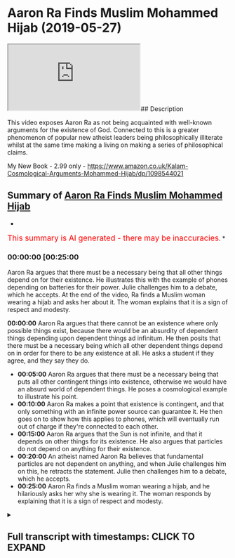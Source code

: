 # Aaron Ra Finds Muslim Mohammed Hijab (2019-05-27)

<iframe loading='lazy' src='https://www.youtube.com/embed/v41xa9ptfY8'></iframe>## Description

This video exposes Aaron Ra as not being acquainted with well-known arguments for the existence of God. Connected to this is a greater phenomenon of popular new atheist leaders being philosophically illiterate whilst at the same time making a living on making a series of philosophical claims. 

My New Book - 2.99 only - https://www.amazon.co.uk/Kalam-Cosmological-Arguments-Mohammed-Hijab/dp/1098544021

## Summary of [Aaron Ra Finds Muslim Mohammed Hijab](https://www.youtube.com/watch?v=v41xa9ptfY8)


*

<span style="color:red; font-size:125%">This summary is AI generated - there may be inaccuracies</span>. [](/)*

### <a onclick="modifyYTiframeseektime('1500')">00:00:00 [00:25:00</a>

Aaron Ra argues that there must be a necessary being that all other things depend on for their existence. He illustrates this with the example of phones depending on batteries for their power. Julie challenges him to a debate, which he accepts. At the end of the video, Ra finds a Muslim woman wearing a hijab and asks her about it. The woman explains that it is a sign of respect and modesty.

**<a onclick="modifyYTiframeseektime('0')">00:00:00</a>** Aaron Ra argues that there cannot be an existence where only possible things exist, because there would be an absurdity of dependent things depending upon dependent things ad infinitum. He then posits that there must be a necessary being which all other dependent things depend on in order for there to be any existence at all. He asks a student if they agree, and they say they do.
* **<a onclick="modifyYTiframeseektime('300')">00:05:00</a>** Aaron Ra argues that there must be a necessary being that puts all other contingent things into existence, otherwise we would have an absurd world of dependent things. He poses a cosmological example to illustrate his point.
* **<a onclick="modifyYTiframeseektime('600')">00:10:00</a>** Aaron Ra makes a point that existence is contingent, and that only something with an infinite power source can guarantee it. He then goes on to show how this applies to phones, which will eventually run out of charge if they're connected to each other.
* **<a onclick="modifyYTiframeseektime('900')">00:15:00</a>** Aaron Ra argues that the Sun is not infinite, and that it depends on other things for its existence. He also argues that particles do not depend on anything for their existence.
* **<a onclick="modifyYTiframeseektime('1200')">00:20:00</a>** An atheist named Aaron Ra believes that fundamental particles are not dependent on anything, and when Julie challenges him on this, he retracts the statement. Julie then challenges him to a debate, which he accepts.
* **<a onclick="modifyYTiframeseektime('1500')">00:25:00</a>** Aaron Ra finds a Muslim woman wearing a hijab, and he hilariously asks her why she is wearing it. The woman responds by explaining that it is a sign of respect and modesty.

<details><summary><h2>Full transcript with timestamps: CLICK TO EXPAND</h2></summary>

<a onclick="modifyYTiframeseektime('0)')">0:00:00 prism is one way I would say another one<\/a>
<a onclick="modifyYTiframeseektime('2)')">0:00:02 what you're saying is you're gonna<\/a>
<a onclick="modifyYTiframeseektime('3)')">0:00:03 determine what is the truth it's not<\/a>
<a onclick="modifyYTiframeseektime('5)')">0:00:05 because somebody says it's the truth<\/a>
<a onclick="modifyYTiframeseektime('7)')">0:00:07 we have to find out whether it is true<\/a>
<a onclick="modifyYTiframeseektime('9)')">0:00:09 let me finish my ways right so I said<\/a>
<a onclick="modifyYTiframeseektime('12)')">0:00:12 that you can either do it in two you can<\/a>
<a onclick="modifyYTiframeseektime('14)')">0:00:14 either Intuit it so in other words it<\/a>
<a onclick="modifyYTiframeseektime('15)')">0:00:15 can be something in two intuitive like<\/a>
<a onclick="modifyYTiframeseektime('17)')">0:00:17 the existence of man it can either be<\/a>
<a onclick="modifyYTiframeseektime('19)')">0:00:19 something which is logically reasoned<\/a>
<a onclick="modifyYTiframeseektime('22)')">0:00:22 like for example from first principles<\/a>
<a onclick="modifyYTiframeseektime('23)')">0:00:23 and I would put underneath that or next<\/a>
<a onclick="modifyYTiframeseektime('26)')">0:00:26 to it mathematics mathematical truth<\/a>
<a onclick="modifyYTiframeseektime('27)')">0:00:27 okay right so I would say mathematical<\/a>
<a onclick="modifyYTiframeseektime('29)')">0:00:29 truths are also something which are<\/a>
<a onclick="modifyYTiframeseektime('31)')">0:00:31 which can be proven if you put things<\/a>
<a onclick="modifyYTiframeseektime('33)')">0:00:33 together one way or another regardless<\/a>
<a onclick="modifyYTiframeseektime('35)')">0:00:35 of the category yeah yeah you're finding<\/a>
<a onclick="modifyYTiframeseektime('37)')">0:00:37 there are ways to find out that is true<\/a>
<a onclick="modifyYTiframeseektime('39)')">0:00:39 right and I would argue that you can do<\/a>
<a onclick="modifyYTiframeseektime('41)')">0:00:41 that the important point there yes is<\/a>
<a onclick="modifyYTiframeseektime('43)')">0:00:43 that you don't call it truth if you<\/a>
<a onclick="modifyYTiframeseektime('45)')">0:00:45 can't show that it's true absolutely<\/a>
<a onclick="modifyYTiframeseektime('47)')">0:00:47 would it be dishonest yes to claim<\/a>
<a onclick="modifyYTiframeseektime('49)')">0:00:49 something yes not yes so that's where I<\/a>
<a onclick="modifyYTiframeseektime('51)')">0:00:51 draw the line I may believe something<\/a>
<a onclick="modifyYTiframeseektime('52)')">0:00:52 very strongly but I won't say it's the<\/a>
<a onclick="modifyYTiframeseektime('54)')">0:00:54 truth unless I can show that it's true<\/a>
<a onclick="modifyYTiframeseektime('56)')">0:00:56 right because I think it's dishonest to<\/a>
<a onclick="modifyYTiframeseektime('58)')">0:00:58 do it I'll be honest with you our in ice<\/a>
<a onclick="modifyYTiframeseektime('59)')">0:00:59 I believe that our conception because I<\/a>
<a onclick="modifyYTiframeseektime('62)')">0:01:02 know that you might so I apologize<\/a>
<a onclick="modifyYTiframeseektime('65)')">0:01:05 because I'm dead all right sorry I<\/a>
<a onclick="modifyYTiframeseektime('67)')">0:01:07 apologize no I understand that you might<\/a>
<a onclick="modifyYTiframeseektime('69)')">0:01:09 have good enough to go wait yeah well<\/a>
<a onclick="modifyYTiframeseektime('71)')">0:01:11 we'll make this very quick so I<\/a>
<a onclick="modifyYTiframeseektime('72)')">0:01:12 understand our own that you might have<\/a>
<a onclick="modifyYTiframeseektime('75)')">0:01:15 encountered a lot of Christian<\/a>
<a onclick="modifyYTiframeseektime('76)')">0:01:16 fundamentalists and things like that<\/a>
<a onclick="modifyYTiframeseektime('78)')">0:01:18 I want to say from an Islamic<\/a>
<a onclick="modifyYTiframeseektime('79)')">0:01:19 perspective our conception of God I love<\/a>
<a onclick="modifyYTiframeseektime('81)')">0:01:21 that you've gotten your a t-shirt right<\/a>
<a onclick="modifyYTiframeseektime('83)')">0:01:23 it's completely different from that of<\/a>
<a onclick="modifyYTiframeseektime('84)')">0:01:24 the Christian God right in that it's not<\/a>
<a onclick="modifyYTiframeseektime('86)')">0:01:26 triune it's not Jesus being you know God<\/a>
<a onclick="modifyYTiframeseektime('89)')">0:01:29 or the Son of God so what I would say is<\/a>
<a onclick="modifyYTiframeseektime('91)')">0:01:31 that bearing that in mind and bearing in<\/a>
<a onclick="modifyYTiframeseektime('94)')">0:01:34 mind that our understanding of God is an<\/a>
<a onclick="modifyYTiframeseektime('95)')">0:01:35 incorporeal immaterial one necessary<\/a>
<a onclick="modifyYTiframeseektime('99)')">0:01:39 being which is independent I would say<\/a>
<a onclick="modifyYTiframeseektime('101)')">0:01:41 that that can be proved from first<\/a>
<a onclick="modifyYTiframeseektime('103)')">0:01:43 principles Aaron and I can prove that to<\/a>
<a onclick="modifyYTiframeseektime('105)')">0:01:45 you right now you've improved yeah yeah<\/a>
<a onclick="modifyYTiframeseektime('107)')">0:01:47 from first principles and I'm not saying<\/a>
<a onclick="modifyYTiframeseektime('109)')">0:01:49 God exists in the vernacular<\/a>
<a onclick="modifyYTiframeseektime('111)')">0:01:51 once again thinking about okay<\/a>
<a onclick="modifyYTiframeseektime('114)')">0:01:54 eminent philosophers who are atheist how<\/a>
<a onclick="modifyYTiframeseektime('116)')">0:01:56 is that possible now it's possible that<\/a>
<a onclick="modifyYTiframeseektime('118)')">0:01:58 people can believe in false beliefs<\/a>
<a onclick="modifyYTiframeseektime('119)')">0:01:59 right yeah just because I just because<\/a>
<a onclick="modifyYTiframeseektime('121)')">0:02:01 people are believing people I'm talking<\/a>
<a onclick="modifyYTiframeseektime('124)')">0:02:04 to a novel yeah yeah Wow anyone can make<\/a>
<a onclick="modifyYTiframeseektime('127)')">0:02:07 a claim boy you have to ask the same way<\/a>
<a onclick="modifyYTiframeseektime('129)')">0:02:09 I want to invite you to something yeah I<\/a>
<a onclick="modifyYTiframeseektime('131)')">0:02:11 do a semi-regular video series where I<\/a>
<a onclick="modifyYTiframeseektime('135)')">0:02:15 read a few servers of the Quran right I<\/a>
<a onclick="modifyYTiframeseektime('137)')">0:02:17 write a blog post my impression of them<\/a>
<a onclick="modifyYTiframeseektime('139)')">0:02:19 I'm only a third of the way into the<\/a>
<a onclick="modifyYTiframeseektime('141)')">0:02:21 bank right and then I have a video<\/a>
<a onclick="modifyYTiframeseektime('143)')">0:02:23 hangout with a number of mostly expose<\/a>
<a onclick="modifyYTiframeseektime('147)')">0:02:27 once I have one believe and they correct<\/a>
<a onclick="modifyYTiframeseektime('150)')">0:02:30 me on what I got once I don't know<\/a>
<a onclick="modifyYTiframeseektime('152)')">0:02:32 anything about the hip Iran all right no<\/a>
<a onclick="modifyYTiframeseektime('153)')">0:02:33 problems as much as I can<\/a>
<a onclick="modifyYTiframeseektime('155)')">0:02:35 yes no I'm happy to I'm happy to assist<\/a>
<a onclick="modifyYTiframeseektime('157)')">0:02:37 with that all right yeah and I'll give<\/a>
<a onclick="modifyYTiframeseektime('158)')">0:02:38 you my number before you leave but I'm<\/a>
<a onclick="modifyYTiframeseektime('161)')">0:02:41 about to leave no no just this I want to<\/a>
<a onclick="modifyYTiframeseektime('162)')">0:02:42 say one one thing and then you can kind<\/a>
<a onclick="modifyYTiframeseektime('164)')">0:02:44 of challenge it if you want what was<\/a>
<a onclick="modifyYTiframeseektime('166)')">0:02:46 going to say is you agree that there are<\/a>
<a onclick="modifyYTiframeseektime('169)')">0:02:49 contingent things in existence things<\/a>
<a onclick="modifyYTiframeseektime('171)')">0:02:51 that depend upon other things for their<\/a>
<a onclick="modifyYTiframeseektime('172)')">0:02:52 existence and things which could be<\/a>
<a onclick="modifyYTiframeseektime('174)')">0:02:54 arranged in any other way for example<\/a>
<a onclick="modifyYTiframeseektime('178)')">0:02:58 right you're wearing a t-shirt the<\/a>
<a onclick="modifyYTiframeseektime('181)')">0:03:01 t-shirt that you're wearing has is that<\/a>
<a onclick="modifyYTiframeseektime('183)')">0:03:03 it depends on some kind of material and<\/a>
<a onclick="modifyYTiframeseektime('184)')">0:03:04 it could be rearranged in any other it<\/a>
<a onclick="modifyYTiframeseektime('185)')">0:03:05 could be blue it could have been green<\/a>
<a onclick="modifyYTiframeseektime('187)')">0:03:07 or yellow right so those things are in<\/a>
<a onclick="modifyYTiframeseektime('190)')">0:03:10 existence contingent things possible<\/a>
<a onclick="modifyYTiframeseektime('193)')">0:03:13 things are in existence yes if it's<\/a>
<a onclick="modifyYTiframeseektime('198)')">0:03:18 possible and now here's my here's my<\/a>
<a onclick="modifyYTiframeseektime('200)')">0:03:20 here's my poster has my postulation my<\/a>
<a onclick="modifyYTiframeseektime('202)')">0:03:22 only postulation today my postulation is<\/a>
<a onclick="modifyYTiframeseektime('205)')">0:03:25 that it's impossible for there to be a<\/a>
<a onclick="modifyYTiframeseektime('207)')">0:03:27 world where there are only possible<\/a>
<a onclick="modifyYTiframeseektime('209)')">0:03:29 things in existence and I'll tell you<\/a>
<a onclick="modifyYTiframeseektime('211)')">0:03:31 why how I reason that I reason that I<\/a>
<a onclick="modifyYTiframeseektime('214)')">0:03:34 reason that we can talk about well you<\/a>
<a onclick="modifyYTiframeseektime('219)')">0:03:39 don't have to agree or disagree look<\/a>
<a onclick="modifyYTiframeseektime('221)')">0:03:41 what you don't have to be this good Josh<\/a>
<a onclick="modifyYTiframeseektime('228)')">0:03:48 I'm speaking taeran if you don't mind so<\/a>
<a onclick="modifyYTiframeseektime('231)')">0:03:51 what was gonna say was the reason why<\/a>
<a onclick="modifyYTiframeseektime('233)')">0:03:53 only possible things cannot be in<\/a>
<a onclick="modifyYTiframeseektime('235)')">0:03:55 existence is because you have the<\/a>
<a onclick="modifyYTiframeseektime('237)')">0:03:57 absurdity of dependent things depending<\/a>
<a onclick="modifyYTiframeseektime('239)')">0:03:59 of depending upon dependent things ad<\/a>
<a onclick="modifyYTiframeseektime('241)')">0:04:01 infinitum so you have compound in the<\/a>
<a onclick="modifyYTiframeseektime('244)')">0:04:04 dependency in other words there's no<\/a>
<a onclick="modifyYTiframeseektime('246)')">0:04:06 necessary<\/a>
<a onclick="modifyYTiframeseektime('247)')">0:04:07 for anything to come into existence in<\/a>
<a onclick="modifyYTiframeseektime('248)')">0:04:08 particular so in other words my<\/a>
<a onclick="modifyYTiframeseektime('250)')">0:04:10 postulation is as follows my postulation<\/a>
<a onclick="modifyYTiframeseektime('252)')">0:04:12 is that there must be a necessary being<\/a>
<a onclick="modifyYTiframeseektime('255)')">0:04:15 through which all other dependent things<\/a>
<a onclick="modifyYTiframeseektime('258)')">0:04:18 all other contingent things depend on in<\/a>
<a onclick="modifyYTiframeseektime('261)')">0:04:21 order for there to be any existence in<\/a>
<a onclick="modifyYTiframeseektime('262)')">0:04:22 the first place now here's my question<\/a>
<a onclick="modifyYTiframeseektime('264)')">0:04:24 to you if you say there must be a<\/a>
<a onclick="modifyYTiframeseektime('266)')">0:04:26 necessary technology that's necessary it<\/a>
<a onclick="modifyYTiframeseektime('270)')">0:04:30 must be but you have it so how's that<\/a>
<a onclick="modifyYTiframeseektime('272)')">0:04:32 going to be and you also said you think<\/a>
<a onclick="modifyYTiframeseektime('274)')">0:04:34 that's also going to be a world where<\/a>
<a onclick="modifyYTiframeseektime('276)')">0:04:36 there are only possible things I'll tell<\/a>
<a onclick="modifyYTiframeseektime('277)')">0:04:37 you why that's implying that there's<\/a>
<a onclick="modifyYTiframeseektime('278)')">0:04:38 everywhere there are impossible things<\/a>
<a onclick="modifyYTiframeseektime('280)')">0:04:40 no no absolutely so okay you've got<\/a>
<a onclick="modifyYTiframeseektime('283)')">0:04:43 through categories right absolutely<\/a>
<a onclick="modifyYTiframeseektime('284)')">0:04:44 right<\/a>
<a onclick="modifyYTiframeseektime('284)')">0:04:44 you've got impossible things like a<\/a>
<a onclick="modifyYTiframeseektime('285)')">0:04:45 squared circle which cannot be in<\/a>
<a onclick="modifyYTiframeseektime('287)')">0:04:47 existence we agree with that right me<\/a>
<a onclick="modifyYTiframeseektime('289)')">0:04:49 and you agree a squared circle cannot<\/a>
<a onclick="modifyYTiframeseektime('290)')">0:04:50 exist in the real world then you have<\/a>
<a onclick="modifyYTiframeseektime('292)')">0:04:52 things which are contingent things which<\/a>
<a onclick="modifyYTiframeseektime('294)')">0:04:54 are possible things which could have<\/a>
<a onclick="modifyYTiframeseektime('295)')">0:04:55 otherwise been differently or which if<\/a>
<a onclick="modifyYTiframeseektime('297)')">0:04:57 you take out of creation the creation<\/a>
<a onclick="modifyYTiframeseektime('299)')">0:04:59 doesn't collapse these things are<\/a>
<a onclick="modifyYTiframeseektime('300)')">0:05:00 dependent things they're contingent<\/a>
<a onclick="modifyYTiframeseektime('302)')">0:05:02 things all right then you have and this<\/a>
<a onclick="modifyYTiframeseektime('304)')">0:05:04 is what my population is you must have a<\/a>
<a onclick="modifyYTiframeseektime('307)')">0:05:07 necessary being that puts all other<\/a>
<a onclick="modifyYTiframeseektime('310)')">0:05:10 contingent things into existence and<\/a>
<a onclick="modifyYTiframeseektime('312)')">0:05:12 through which it can depend on otherwise<\/a>
<a onclick="modifyYTiframeseektime('314)')">0:05:14 you have the absurdity of dependent<\/a>
<a onclick="modifyYTiframeseektime('316)')">0:05:16 things depending upon dependent things<\/a>
<a onclick="modifyYTiframeseektime('318)')">0:05:18 ad infinitum now what I'm saying is as<\/a>
<a onclick="modifyYTiframeseektime('320)')">0:05:20 simple as this right from my perspective<\/a>
<a onclick="modifyYTiframeseektime('322)')">0:05:22 I could not imagine it's not possible I<\/a>
<a onclick="modifyYTiframeseektime('324)')">0:05:24 would say it's logically unfeasible from<\/a>
<a onclick="modifyYTiframeseektime('327)')">0:05:27 a epistemological perspective for there<\/a>
<a onclick="modifyYTiframeseektime('330)')">0:05:30 to be a world with only dependent things<\/a>
<a onclick="modifyYTiframeseektime('333)')">0:05:33 can you explain how there could be a<\/a>
<a onclick="modifyYTiframeseektime('335)')">0:05:35 world with only dependent things and<\/a>
<a onclick="modifyYTiframeseektime('338)')">0:05:38 first of all that's that's answer I<\/a>
<a onclick="modifyYTiframeseektime('340)')">0:05:40 don't see you sir<\/a>
<a onclick="modifyYTiframeseektime('342)')">0:05:42 yeah even yeah even when we have<\/a>
<a onclick="modifyYTiframeseektime('344)')">0:05:44 symbiosis there's an evolution to get<\/a>
<a onclick="modifyYTiframeseektime('347)')">0:05:47 there<\/a>
<a onclick="modifyYTiframeseektime('347)')">0:05:47 right right right so that so what I'm<\/a>
<a onclick="modifyYTiframeseektime('351)')">0:05:51 saying is no problem so would you agree<\/a>
<a onclick="modifyYTiframeseektime('352)')">0:05:52 with me that there's a necessary<\/a>
<a onclick="modifyYTiframeseektime('354)')">0:05:54 existence that puts all other possible<\/a>
<a onclick="modifyYTiframeseektime('356)')">0:05:56 things into existence<\/a>
<a onclick="modifyYTiframeseektime('357)')">0:05:57 no why not there's no indication no no<\/a>
<a onclick="modifyYTiframeseektime('360)')">0:06:00 there is no you know what the indication<\/a>
<a onclick="modifyYTiframeseektime('362)')">0:06:02 of a is wait do you know what the<\/a>
<a onclick="modifyYTiframeseektime('363)')">0:06:03 indication of that is let me show you<\/a>
<a onclick="modifyYTiframeseektime('365)')">0:06:05 what the immigration alida pirate so say<\/a>
<a onclick="modifyYTiframeseektime('367)')">0:06:07 for example let me put this in<\/a>
<a onclick="modifyYTiframeseektime('368)')">0:06:08 mathematical terms say you have a series<\/a>
<a onclick="modifyYTiframeseektime('370)')">0:06:10 you know gonna help you go there no you<\/a>
<a onclick="modifyYTiframeseektime('372)')">0:06:12 know you don't know right you're sorry<\/a>
<a onclick="modifyYTiframeseektime('373)')">0:06:13 you say you have a series and and in<\/a>
<a onclick="modifyYTiframeseektime('376)')">0:06:16 that series you have possible things in<\/a>
<a onclick="modifyYTiframeseektime('378)')">0:06:18 that series possible one possible to<\/a>
<a onclick="modifyYTiframeseektime('380)')">0:06:20 possible call it dependent thing<\/a>
<a onclick="modifyYTiframeseektime('381)')">0:06:21 contingent thing whatever you want to<\/a>
<a onclick="modifyYTiframeseektime('382)')">0:06:22 call it yes let me explain to you I'm<\/a>
<a onclick="modifyYTiframeseektime('401)')">0:06:41 using a cosmological example right which<\/a>
<a onclick="modifyYTiframeseektime('403)')">0:06:43 is an example which makes reference to<\/a>
<a onclick="modifyYTiframeseektime('404)')">0:06:44 the universe but putting it in a<\/a>
<a onclick="modifyYTiframeseektime('406)')">0:06:46 mathematical term I'm not sick right<\/a>
<a onclick="modifyYTiframeseektime('409)')">0:06:49 very good<\/a>
<a onclick="modifyYTiframeseektime('410)')">0:06:50 oh no but that's good so I'm saying is<\/a>
<a onclick="modifyYTiframeseektime('412)')">0:06:52 that for example Harun Aaron listen to<\/a>
<a onclick="modifyYTiframeseektime('414)')">0:06:54 me what I'm saying is it's very simple<\/a>
<a onclick="modifyYTiframeseektime('417)')">0:06:57 right if you have that number of false<\/a>
<a onclick="modifyYTiframeseektime('419)')">0:06:59 premises then you're gonna get to a<\/a>
<a onclick="modifyYTiframeseektime('420)')">0:07:00 false conclusion that's what I'm reading<\/a>
<a onclick="modifyYTiframeseektime('421)')">0:07:01 so okay so premise 1 Impossibles or<\/a>
<a onclick="modifyYTiframeseektime('424)')">0:07:04 let's say a postulation 1 impossible<\/a>
<a onclick="modifyYTiframeseektime('426)')">0:07:06 things can't be in existence a squared<\/a>
<a onclick="modifyYTiframeseektime('428)')">0:07:08 circle can't be in existence agreed to a<\/a>
<a onclick="modifyYTiframeseektime('429)')">0:07:09 and great all right impossible means<\/a>
<a onclick="modifyYTiframeseektime('431)')">0:07:11 impossible all right a possible thing<\/a>
<a onclick="modifyYTiframeseektime('432)')">0:07:12 like for example this happen it's got NY<\/a>
<a onclick="modifyYTiframeseektime('435)')">0:07:15 on it right New York right now this hat<\/a>
<a onclick="modifyYTiframeseektime('444)')">0:07:24 could have had on it LA yes you could<\/a>
<a onclick="modifyYTiframeseektime('447)')">0:07:27 have had on the LA right it could have<\/a>
<a onclick="modifyYTiframeseektime('448)')">0:07:28 been a blue it could've been a green hat<\/a>
<a onclick="modifyYTiframeseektime('449)')">0:07:29 now that so in other words this cap that<\/a>
<a onclick="modifyYTiframeseektime('452)')">0:07:32 he's got on his head is a possible<\/a>
<a onclick="modifyYTiframeseektime('453)')">0:07:33 contingent thing yeah I'm sure you're<\/a>
<a onclick="modifyYTiframeseektime('455)')">0:07:35 aware of this this argument right ok I'm<\/a>
<a onclick="modifyYTiframeseektime('457)')">0:07:37 sure right wondering if it's going to go<\/a>
<a onclick="modifyYTiframeseektime('459)')">0:07:39 nothing now and yet it didn't have to<\/a>
<a onclick="modifyYTiframeseektime('461)')">0:07:41 exist right now a necessary fact is two<\/a>
<a onclick="modifyYTiframeseektime('463)')">0:07:43 plus two equals four agreed because that<\/a>
<a onclick="modifyYTiframeseektime('466)')">0:07:46 fact two plus two equals four could not<\/a>
<a onclick="modifyYTiframeseektime('468)')">0:07:48 be any other way<\/a>
<a onclick="modifyYTiframeseektime('473)')">0:07:53 all right but we're not changing we're<\/a>
<a onclick="modifyYTiframeseektime('475)')">0:07:55 not changing the axiom cuz it's the only<\/a>
<a onclick="modifyYTiframeseektime('477)')">0:07:57 person with Nana we're not check we're<\/a>
<a onclick="modifyYTiframeseektime('478)')">0:07:58 not changing we could go to gold or we<\/a>
<a onclick="modifyYTiframeseektime('480)')">0:08:00 can go to and then that but for the sake<\/a>
<a onclick="modifyYTiframeseektime('482)')">0:08:02 of argument we're saying two plus two<\/a>
<a onclick="modifyYTiframeseektime('483)')">0:08:03 equals four unless we want to really<\/a>
<a onclick="modifyYTiframeseektime('485)')">0:08:05 make this an absurd argument or go crazy<\/a>
<a onclick="modifyYTiframeseektime('487)')">0:08:07 okay is two plus two equals four is a<\/a>
<a onclick="modifyYTiframeseektime('489)')">0:08:09 necessary fact so in other words it's<\/a>
<a onclick="modifyYTiframeseektime('492)')">0:08:12 eternally going to be two plus two is<\/a>
<a onclick="modifyYTiframeseektime('493)')">0:08:13 always going to be four okay right so<\/a>
<a onclick="modifyYTiframeseektime('495)')">0:08:15 unnecessary fact is something which<\/a>
<a onclick="modifyYTiframeseektime('497)')">0:08:17 could not be any other way in the<\/a>
<a onclick="modifyYTiframeseektime('499)')">0:08:19 context of existence why I'm saying is<\/a>
<a onclick="modifyYTiframeseektime('502)')">0:08:22 that you have possible existences and<\/a>
<a onclick="modifyYTiframeseektime('503)')">0:08:23 you must have a necessary existence<\/a>
<a onclick="modifyYTiframeseektime('505)')">0:08:25 because because if you have only<\/a>
<a onclick="modifyYTiframeseektime('508)')">0:08:28 possible existences which could be any<\/a>
<a onclick="modifyYTiframeseektime('510)')">0:08:30 other way then it's conceivable that<\/a>
<a onclick="modifyYTiframeseektime('512)')">0:08:32 this world would have been any other way<\/a>
<a onclick="modifyYTiframeseektime('514)')">0:08:34 this universe could have been any other<\/a>
<a onclick="modifyYTiframeseektime('516)')">0:08:36 way just within this galaxy alright so<\/a>
<a onclick="modifyYTiframeseektime('519)')">0:08:39 there must exceed every other way is<\/a>
<a onclick="modifyYTiframeseektime('521)')">0:08:41 probably out there perfect so y'all see<\/a>
<a onclick="modifyYTiframeseektime('523)')">0:08:43 you're agreeing that this universe could<\/a>
<a onclick="modifyYTiframeseektime('525)')">0:08:45 have been any other way<\/a>
<a onclick="modifyYTiframeseektime('526)')">0:08:46 no I'm saying yeah right right<\/a>
<a onclick="modifyYTiframeseektime('536)')">0:08:56 there's a gap between unnecessary being<\/a>
<a onclick="modifyYTiframeseektime('539)')">0:08:59 and God so even are not for me I don't<\/a>
<a onclick="modifyYTiframeseektime('541)')">0:09:01 think even if you establish for you<\/a>
<a onclick="modifyYTiframeseektime('544)')">0:09:04 that's the thing no I'm not saying<\/a>
<a onclick="modifyYTiframeseektime('546)')">0:09:06 Christianity I think theism and even if<\/a>
<a onclick="modifyYTiframeseektime('548)')">0:09:08 you think about can we do one thing<\/a>
<a onclick="modifyYTiframeseektime('550)')">0:09:10 outside to say well talking to an<\/a>
<a onclick="modifyYTiframeseektime('552)')">0:09:12 atheist never say I'm saying just<\/a>
<a onclick="modifyYTiframeseektime('553)')">0:09:13 because I just wanna climb that this<\/a>
<a onclick="modifyYTiframeseektime('555)')">0:09:15 year yeah you can establish the<\/a>
<a onclick="modifyYTiframeseektime('556)')">0:09:16 necessary existence of this big right<\/a>
<a onclick="modifyYTiframeseektime('559)')">0:09:19 but that doesn't mean that there has to<\/a>
<a onclick="modifyYTiframeseektime('560)')">0:09:20 be we haven't done that yet with him so<\/a>
<a onclick="modifyYTiframeseektime('563)')">0:09:23 can we do that the properties of God can<\/a>
<a onclick="modifyYTiframeseektime('565)')">0:09:25 have that's a separate discussion Josh<\/a>
<a onclick="modifyYTiframeseektime('567)')">0:09:27 side-effect if you're trying to prove<\/a>
<a onclick="modifyYTiframeseektime('569)')">0:09:29 God to an atheist or your deacon very<\/a>
<a onclick="modifyYTiframeseektime('570)')">0:09:30 good question good argument for God's<\/a>
<a onclick="modifyYTiframeseektime('576)')">0:09:36 existence and I don't think loggers<\/a>
<a onclick="modifyYTiframeseektime('578)')">0:09:38 that's finebros so that's fine but you<\/a>
<a onclick="modifyYTiframeseektime('581)')">0:09:41 understand now the point I'm making to<\/a>
<a onclick="modifyYTiframeseektime('582)')">0:09:42 you is if you have a world of only<\/a>
<a onclick="modifyYTiframeseektime('585)')">0:09:45 possible existences nothing like force<\/a>
<a onclick="modifyYTiframeseektime('587)')">0:09:47 nothing the only thing you put in now<\/a>
<a onclick="modifyYTiframeseektime('589)')">0:09:49 you can't have that we knew<\/a>
<a onclick="modifyYTiframeseektime('591)')">0:09:51 can only have a world of possible okay<\/a>
<a onclick="modifyYTiframeseektime('594)')">0:09:54 can't have no no no no juxtapose in the<\/a>
<a onclick="modifyYTiframeseektime('598)')">0:09:58 word possible with impossible I agree<\/a>
<a onclick="modifyYTiframeseektime('600)')">0:10:00 with you that's correct<\/a>
<a onclick="modifyYTiframeseektime('602)')">0:10:02 Aaron we were yes yeah exactly right yes<\/a>
<a onclick="modifyYTiframeseektime('609)')">0:10:09 yes right excellent<\/a>
<a onclick="modifyYTiframeseektime('619)')">0:10:19 so that's a really good question so we<\/a>
<a onclick="modifyYTiframeseektime('621)')">0:10:21 said two plus two equals four is a<\/a>
<a onclick="modifyYTiframeseektime('623)')">0:10:23 necessary fact it will always be two<\/a>
<a onclick="modifyYTiframeseektime('625)')">0:10:25 plus two equals four eternally right<\/a>
<a onclick="modifyYTiframeseektime('627)')">0:10:27 necessary because it couldn't be any<\/a>
<a onclick="modifyYTiframeseektime('629)')">0:10:29 other way it's not what's your name<\/a>
<a onclick="modifyYTiframeseektime('633)')">0:10:33 what's your name<\/a>
<a onclick="modifyYTiframeseektime('633)')">0:10:33 Julia it's by the way it's not<\/a>
<a onclick="modifyYTiframeseektime('638)')">0:10:38 everything this is not what I call it<\/a>
<a onclick="modifyYTiframeseektime('639)')">0:10:39 this is what live myths call it it's<\/a>
<a onclick="modifyYTiframeseektime('641)')">0:10:41 what gold will calls it is what at least<\/a>
<a onclick="modifyYTiframeseektime('643)')">0:10:43 I know cause it's what flour are before<\/a>
<a onclick="modifyYTiframeseektime('644)')">0:10:44 everybody said it's cause it necessary<\/a>
<a onclick="modifyYTiframeseektime('646)')">0:10:46 existence so I'm not calling it anything<\/a>
<a onclick="modifyYTiframeseektime('648)')">0:10:48 I'm just bringing you back what's in the<\/a>
<a onclick="modifyYTiframeseektime('649)')">0:10:49 literature regardless of the names you<\/a>
<a onclick="modifyYTiframeseektime('651)')">0:10:51 program yeah anybody united great you<\/a>
<a onclick="modifyYTiframeseektime('654)')">0:10:54 have to understand the argument to be<\/a>
<a onclick="modifyYTiframeseektime('655)')">0:10:55 able to convey that or it doesn't matter<\/a>
<a onclick="modifyYTiframeseektime('657)')">0:10:57 that some other people written a book on<\/a>
<a onclick="modifyYTiframeseektime('659)')">0:10:59 it actually it's called Kalam<\/a>
<a onclick="modifyYTiframeseektime('660)')">0:11:00 cosmological arguments you can you can<\/a>
<a onclick="modifyYTiframeseektime('662)')">0:11:02 buy it if you want is actually a<\/a>
<a onclick="modifyYTiframeseektime('663)')">0:11:03 best-seller now in the atheist of if<\/a>
<a onclick="modifyYTiframeseektime('664)')">0:11:04 your section it's overtaking The God<\/a>
<a onclick="modifyYTiframeseektime('666)')">0:11:06 Delusion so I think I have actually<\/a>
<a onclick="modifyYTiframeseektime('668)')">0:11:08 understood yogi McKay has been<\/a>
<a onclick="modifyYTiframeseektime('669)')">0:11:09 peer-reviewed as well you can check<\/a>
<a onclick="modifyYTiframeseektime('672)')">0:11:12 that's not my friend that's not my fault<\/a>
<a onclick="modifyYTiframeseektime('674)')">0:11:14 you're meant to but you're meant to be<\/a>
<a onclick="modifyYTiframeseektime('675)')">0:11:15 an atheist specialist and you're right<\/a>
<a onclick="modifyYTiframeseektime('677)')">0:11:17 right so if you don't understand the<\/a>
<a onclick="modifyYTiframeseektime('679)')">0:11:19 argument you're one of the figures of<\/a>
<a onclick="modifyYTiframeseektime('681)')">0:11:21 new figureheads of New Atheism if you<\/a>
<a onclick="modifyYTiframeseektime('683)')">0:11:23 don't understand the argument then<\/a>
<a onclick="modifyYTiframeseektime('684)')">0:11:24 there's only one thing I can do is I<\/a>
<a onclick="modifyYTiframeseektime('685)')">0:11:25 could try and relay the argument but<\/a>
<a onclick="modifyYTiframeseektime('687)')">0:11:27 it's not it's not my fault that you're<\/a>
<a onclick="modifyYTiframeseektime('688)')">0:11:28 not understanding now let me say one<\/a>
<a onclick="modifyYTiframeseektime('690)')">0:11:30 more time let me make it as easy as<\/a>
<a onclick="modifyYTiframeseektime('691)')">0:11:31 possible right say say you have a phone<\/a>
<a onclick="modifyYTiframeseektime('693)')">0:11:33 this is the phone okay yes okay let me<\/a>
<a onclick="modifyYTiframeseektime('697)')">0:11:37 make this as simple as possible is it<\/a>
<a onclick="modifyYTiframeseektime('699)')">0:11:39 dependent on something it's dependent on<\/a>
<a onclick="modifyYTiframeseektime('702)')">0:11:42 charge I have to put the charger inside<\/a>
<a onclick="modifyYTiframeseektime('703)')">0:11:43 yes<\/a>
<a onclick="modifyYTiframeseektime('705)')">0:11:45 not the existence of yeah the<\/a>
<a onclick="modifyYTiframeseektime('708)')">0:11:48 functioning we're just good excellent<\/a>
<a onclick="modifyYTiframeseektime('710)')">0:11:50 thank you for that let's get any better<\/a>
<a onclick="modifyYTiframeseektime('711)')">0:11:51 from here yeah it does but you have to<\/a>
<a onclick="modifyYTiframeseektime('713)')">0:11:53 be patient because I'm losing that I<\/a>
<a onclick="modifyYTiframeseektime('715)')">0:11:55 should have gone already Aaron if I was<\/a>
<a onclick="modifyYTiframeseektime('717)')">0:11:57 listening to something you're saying I<\/a>
<a onclick="modifyYTiframeseektime('718)')">0:11:58 was trying to get what you're saying<\/a>
<a onclick="modifyYTiframeseektime('719)')">0:11:59 right we all will have to be patient<\/a>
<a onclick="modifyYTiframeseektime('721)')">0:12:01 with your child for learning to take<\/a>
<a onclick="modifyYTiframeseektime('722)')">0:12:02 place you had time then all right that<\/a>
<a onclick="modifyYTiframeseektime('724)')">0:12:04 time there Aaron this phone has charged<\/a>
<a onclick="modifyYTiframeseektime('727)')">0:12:07 in it okay if you put it requires a<\/a>
<a onclick="modifyYTiframeseektime('731)')">0:12:11 charge I in order to be charged now say<\/a>
<a onclick="modifyYTiframeseektime('733)')">0:12:13 for example I connect this phone to<\/a>
<a onclick="modifyYTiframeseektime('736)')">0:12:16 another phone yes with a wire I put this<\/a>
<a onclick="modifyYTiframeseektime('739)')">0:12:19 phone to another phone so what on a wire<\/a>
<a onclick="modifyYTiframeseektime('742)')">0:12:22 right you've got this phone another<\/a>
<a onclick="modifyYTiframeseektime('743)')">0:12:23 phone in a wire right and then you've<\/a>
<a onclick="modifyYTiframeseektime('745)')">0:12:25 got that phone with a telephone in the<\/a>
<a onclick="modifyYTiframeseektime('746)')">0:12:26 wire<\/a>
<a onclick="modifyYTiframeseektime('746)')">0:12:26 so you've got three phones right you<\/a>
<a onclick="modifyYTiframeseektime('748)')">0:12:28 have three phones if you have three<\/a>
<a onclick="modifyYTiframeseektime('750)')">0:12:30 phones what eventually happens to the<\/a>
<a onclick="modifyYTiframeseektime('752)')">0:12:32 functionality of the phone that the<\/a>
<a onclick="modifyYTiframeseektime('754)')">0:12:34 charge will run out would you finish<\/a>
<a onclick="modifyYTiframeseektime('759)')">0:12:39 just just you're just poisoning the<\/a>
<a onclick="modifyYTiframeseektime('761)')">0:12:41 world well everyone can see what you're<\/a>
<a onclick="modifyYTiframeseektime('763)')">0:12:43 doing and and you know it's looking<\/a>
<a onclick="modifyYTiframeseektime('765)')">0:12:45 cheap it's looking [ __ ] I'm watching as<\/a>
<a onclick="modifyYTiframeseektime('767)')">0:12:47 a Christian you should just know I'll<\/a>
<a onclick="modifyYTiframeseektime('769)')">0:12:49 have the discussion later is emptiness<\/a>
<a onclick="modifyYTiframeseektime('770)')">0:12:50 thought it's about what is it good all<\/a>
<a onclick="modifyYTiframeseektime('772)')">0:12:52 wrong no no let me let me make it there<\/a>
<a onclick="modifyYTiframeseektime('774)')">0:12:54 and then you clarify the point let me<\/a>
<a onclick="modifyYTiframeseektime('776)')">0:12:56 let me feel Josh let me speak about let<\/a>
<a onclick="modifyYTiframeseektime('778)')">0:12:58 me make the argument and then you can<\/a>
<a onclick="modifyYTiframeseektime('779)')">0:12:59 judge I've seen just the middle of me<\/a>
<a onclick="modifyYTiframeseektime('781)')">0:13:01 well whatever you finish what you<\/a>
<a onclick="modifyYTiframeseektime('783)')">0:13:03 haven't you haven't let me finish I mean<\/a>
<a onclick="modifyYTiframeseektime('785)')">0:13:05 if you don't let someone finish and then<\/a>
<a onclick="modifyYTiframeseektime('787)')">0:13:07 you say it's not good then that's<\/a>
<a onclick="modifyYTiframeseektime('787)')">0:13:07 actually disingenuine T alright so<\/a>
<a onclick="modifyYTiframeseektime('790)')">0:13:10 you've got three phones say for example<\/a>
<a onclick="modifyYTiframeseektime('792)')">0:13:12 of them got charged right so I connect<\/a>
<a onclick="modifyYTiframeseektime('794)')">0:13:14 this phone to another phone and this<\/a>
<a onclick="modifyYTiframeseektime('795)')">0:13:15 phone to another phone now what will<\/a>
<a onclick="modifyYTiframeseektime('797)')">0:13:17 happen if I connect all three of them to<\/a>
<a onclick="modifyYTiframeseektime('799)')">0:13:19 allow them all to charge using each<\/a>
<a onclick="modifyYTiframeseektime('800)')">0:13:20 other's energies eventually they all run<\/a>
<a onclick="modifyYTiframeseektime('802)')">0:13:22 out of charge we all agree and the<\/a>
<a onclick="modifyYTiframeseektime('804)')">0:13:24 reason why is because they all dependent<\/a>
<a onclick="modifyYTiframeseektime('806)')">0:13:26 they all depend the phone is depended<\/a>
<a onclick="modifyYTiframeseektime('809)')">0:13:29 charge of the phone the analogy here is<\/a>
<a onclick="modifyYTiframeseektime('810)')">0:13:30 the charge of the phone the charge of<\/a>
<a onclick="modifyYTiframeseektime('812)')">0:13:32 the phone is dependent<\/a>
<a onclick="modifyYTiframeseektime('814)')">0:13:34 yes now I'm saying is if you have a<\/a>
<a onclick="modifyYTiframeseektime('816)')">0:13:36 world owner of limited what you call it<\/a>
<a onclick="modifyYTiframeseektime('821)')">0:13:41 limited dependent things all of them<\/a>
<a onclick="modifyYTiframeseektime('824)')">0:13:44 will depend upon another thing and if<\/a>
<a onclick="modifyYTiframeseektime('826)')">0:13:46 this is in the context of existence you<\/a>
<a onclick="modifyYTiframeseektime('827)')">0:13:47 would not have existence because you<\/a>
<a onclick="modifyYTiframeseektime('828)')">0:13:48 have to have something which depends<\/a>
<a onclick="modifyYTiframeseektime('830)')">0:13:50 upon nothing in order for everything<\/a>
<a onclick="modifyYTiframeseektime('832)')">0:13:52 else to exist<\/a>
<a onclick="modifyYTiframeseektime('833)')">0:13:53 does that make sense so in other words<\/a>
<a onclick="modifyYTiframeseektime('835)')">0:13:55 an hour an hour example and the analogy<\/a>
<a onclick="modifyYTiframeseektime('838)')">0:13:58 you have to have an infinite power<\/a>
<a onclick="modifyYTiframeseektime('839)')">0:13:59 source so we were going back to what we<\/a>
<a onclick="modifyYTiframeseektime('844)')">0:14:04 just said the necessary existence that<\/a>
<a onclick="modifyYTiframeseektime('846)')">0:14:06 existence that yeah yeah yeah yeah now<\/a>
<a onclick="modifyYTiframeseektime('853)')">0:14:13 what I'm saying is now I've shown is<\/a>
<a onclick="modifyYTiframeseektime('854)')">0:14:14 that possible or contingent things by<\/a>
<a onclick="modifyYTiframeseektime('857)')">0:14:17 definition are dependent a phone this<\/a>
<a onclick="modifyYTiframeseektime('860)')">0:14:20 phone is dependent on another phone for<\/a>
<a onclick="modifyYTiframeseektime('861)')">0:14:21 charge that phone on another phone for<\/a>
<a onclick="modifyYTiframeseektime('863)')">0:14:23 charge if we connect them right now one<\/a>
<a onclick="modifyYTiframeseektime('864)')">0:14:24 just let me finish if you have three of<\/a>
<a onclick="modifyYTiframeseektime('866)')">0:14:26 them if you have files then if you have<\/a>
<a onclick="modifyYTiframeseektime('868)')">0:14:28 ten of them then they're all going to be<\/a>
<a onclick="modifyYTiframeseektime('869)')">0:14:29 dependent on each other now what's going<\/a>
<a onclick="modifyYTiframeseektime('871)')">0:14:31 to eventually happen on the with the<\/a>
<a onclick="modifyYTiframeseektime('873)')">0:14:33 phones they're going to run out of<\/a>
<a onclick="modifyYTiframeseektime('874)')">0:14:34 charge what I'm saying to you is that<\/a>
<a onclick="modifyYTiframeseektime('875)')">0:14:35 the functionality of the phone's charge<\/a>
<a onclick="modifyYTiframeseektime('877)')">0:14:37 here is analogous to existence in my<\/a>
<a onclick="modifyYTiframeseektime('880)')">0:14:40 analogy and also a lot perfect analogy<\/a>
<a onclick="modifyYTiframeseektime('881)')">0:14:41 you could destroy the analogy if you<\/a>
<a onclick="modifyYTiframeseektime('883)')">0:14:43 want but what I'm saying is that this is<\/a>
<a onclick="modifyYTiframeseektime('884)')">0:14:44 my only thing that I can try and break<\/a>
<a onclick="modifyYTiframeseektime('885)')">0:14:45 droid closer to you so if things which<\/a>
<a onclick="modifyYTiframeseektime('888)')">0:14:48 are dependent depend upon dependent<\/a>
<a onclick="modifyYTiframeseektime('889)')">0:14:49 things add in ad infinitum unless<\/a>
<a onclick="modifyYTiframeseektime('892)')">0:14:52 there's an infinite power source<\/a>
<a onclick="modifyYTiframeseektime('893)')">0:14:53 somewhere in the equation there will not<\/a>
<a onclick="modifyYTiframeseektime('895)')">0:14:55 be any existence and what I'm saying is<\/a>
<a onclick="modifyYTiframeseektime('897)')">0:14:57 that the infinite power source if you<\/a>
<a onclick="modifyYTiframeseektime('899)')">0:14:59 like all the necessary existence that we<\/a>
<a onclick="modifyYTiframeseektime('901)')">0:15:01 refer to is God and now we call it God<\/a>
<a onclick="modifyYTiframeseektime('904)')">0:15:04 what it's not not an infinite power<\/a>
<a onclick="modifyYTiframeseektime('905)')">0:15:05 source it can't be right it has to be<\/a>
<a onclick="modifyYTiframeseektime('908)')">0:15:08 why because otherwise nothing else would<\/a>
<a onclick="modifyYTiframeseektime('909)')">0:15:09 be in existence<\/a>
<a onclick="modifyYTiframeseektime('912)')">0:15:12 yep go and Judy you understand this one<\/a>
<a onclick="modifyYTiframeseektime('916)')">0:15:16 you get it so we get our energy from the<\/a>
<a onclick="modifyYTiframeseektime('919)')">0:15:19 Sun yes yes good and excellent happy<\/a>
<a onclick="modifyYTiframeseektime('922)')">0:15:22 input no it don't hold on this very good<\/a>
<a onclick="modifyYTiframeseektime('924)')">0:15:24 example so we're in for example um well<\/a>
<a onclick="modifyYTiframeseektime('928)')">0:15:28 an ecosystem right you got human beings<\/a>
<a onclick="modifyYTiframeseektime('930)')">0:15:30 you got animals whatever you want all of<\/a>
<a onclick="modifyYTiframeseektime('932)')">0:15:32 that is dependent upon the Sun yes the<\/a>
<a onclick="modifyYTiframeseektime('934)')">0:15:34 Sun itself it's not infinite but the<\/a>
<a onclick="modifyYTiframeseektime('936)')">0:15:36 front of the Sun itself is dependent<\/a>
<a onclick="modifyYTiframeseektime('938)')">0:15:38 upon other things no other Suns are the<\/a>
<a onclick="modifyYTiframeseektime('941)')">0:15:41 galaxies are independent it depends on<\/a>
<a onclick="modifyYTiframeseektime('944)')">0:15:44 the laws of physics it's dependent upon<\/a>
<a onclick="modifyYTiframeseektime('946)')">0:15:46 a range of factors helium if you don't<\/a>
<a onclick="modifyYTiframeseektime('948)')">0:15:48 have helium you can have a son you have<\/a>
<a onclick="modifyYTiframeseektime('949)')">0:15:49 to have different if you break down the<\/a>
<a onclick="modifyYTiframeseektime('951)')">0:15:51 Sun we agree right so the Sun is<\/a>
<a onclick="modifyYTiframeseektime('953)')">0:15:53 dependent are we agree yeah now is Julia<\/a>
<a onclick="modifyYTiframeseektime('959)')">0:15:59 can we can we sticked sorry sorry before<\/a>
<a onclick="modifyYTiframeseektime('961)')">0:16:01 before you continue less he understands<\/a>
<a onclick="modifyYTiframeseektime('964)')">0:16:04 this or I just want him to fully<\/a>
<a onclick="modifyYTiframeseektime('965)')">0:16:05 understand the argument he's he's<\/a>
<a onclick="modifyYTiframeseektime('967)')">0:16:07 already nearly there what you said is<\/a>
<a onclick="modifyYTiframeseektime('969)')">0:16:09 that the Sun is the it's not the Panther<\/a>
<a onclick="modifyYTiframeseektime('972)')">0:16:12 or something else we've shown actually<\/a>
<a onclick="modifyYTiframeseektime('973)')">0:16:13 it is right so the whole universe now<\/a>
<a onclick="modifyYTiframeseektime('976)')">0:16:16 there's only two ways you can go no<\/a>
<a onclick="modifyYTiframeseektime('979)')">0:16:19 problem is the universe dependent or<\/a>
<a onclick="modifyYTiframeseektime('981)')">0:16:21 independent the way you're talking about<\/a>
<a onclick="modifyYTiframeseektime('984)')">0:16:24 the Sun having to have fuel if I take<\/a>
<a onclick="modifyYTiframeseektime('987)')">0:16:27 that yeah yeah then if the soldiers<\/a>
<a onclick="modifyYTiframeseektime('989)')">0:16:29 depended on other things yes five didn't<\/a>
<a onclick="modifyYTiframeseektime('991)')">0:16:31 it's perfect<\/a>
<a onclick="modifyYTiframeseektime('992)')">0:16:32 so the excellent exit right right so the<\/a>
<a onclick="modifyYTiframeseektime('995)')">0:16:35 same thing now so what we need to have<\/a>
<a onclick="modifyYTiframeseektime('997)')">0:16:37 because that chain will continue going<\/a>
<a onclick="modifyYTiframeseektime('998)')">0:16:38 dependent things can't depend upon<\/a>
<a onclick="modifyYTiframeseektime('1000)')">0:16:40 dependent things ad infinitum you have<\/a>
<a onclick="modifyYTiframeseektime('1002)')">0:16:42 to have something which is necessary<\/a>
<a onclick="modifyYTiframeseektime('1004)')">0:16:44 yeah of course what I'm saying is that<\/a>
<a onclick="modifyYTiframeseektime('1006)')">0:16:46 there is a Miss impossible it's<\/a>
<a onclick="modifyYTiframeseektime('1008)')">0:16:48 logically inconceivable that dependent<\/a>
<a onclick="modifyYTiframeseektime('1010)')">0:16:50 things can depend upon dependent things<\/a>
<a onclick="modifyYTiframeseektime('1012)')">0:16:52 ad infinitum what I'm saying is that or<\/a>
<a onclick="modifyYTiframeseektime('1014)')">0:16:54 not infinite to me that I'm out of here<\/a>
<a onclick="modifyYTiframeseektime('1025)')">0:17:05 they depend upon other things can you<\/a>
<a onclick="modifyYTiframeseektime('1028)')">0:17:08 prove to me that they don't you know one<\/a>
<a onclick="modifyYTiframeseektime('1031)')">0:17:11 trying to prove something to me the<\/a>
<a onclick="modifyYTiframeseektime('1032)')">0:17:12 burden I've set your so you've just made<\/a>
<a onclick="modifyYTiframeseektime('1035)')">0:17:15 a claim actually you said that you said<\/a>
<a onclick="modifyYTiframeseektime('1043)')">0:17:23 that particles don't depends on anything<\/a>
<a onclick="modifyYTiframeseektime('1046)')">0:17:26 can you prove that no I've said that for<\/a>
<a onclick="modifyYTiframeseektime('1048)')">0:17:28 your argument to hold I need to show<\/a>
<a onclick="modifyYTiframeseektime('1049)')">0:17:29 that the particles don't all right so<\/a>
<a onclick="modifyYTiframeseektime('1053)')">0:17:33 here's the thing what you and Aaron<\/a>
<a onclick="modifyYTiframeseektime('1055)')">0:17:35 couldn't deal with is this the new<\/a>
<a onclick="modifyYTiframeseektime('1057)')">0:17:37 atheist view but it's Paula the new<\/a>
<a onclick="modifyYTiframeseektime('1059)')">0:17:39 atheist movement is crumbling right in<\/a>
<a onclick="modifyYTiframeseektime('1061)')">0:17:41 front of me one by one every single one<\/a>
<a onclick="modifyYTiframeseektime('1063)')">0:17:43 of them cannot deal with this argument<\/a>
<a onclick="modifyYTiframeseektime('1064)')">0:17:44 because by the way I can't believe it<\/a>
<a onclick="modifyYTiframeseektime('1067)')">0:17:47 was like you know it really all in all<\/a>
<a onclick="modifyYTiframeseektime('1068)')">0:17:48 it took was just a little bit of<\/a>
<a onclick="modifyYTiframeseektime('1069)')">0:17:49 bringing out an argument and the whole<\/a>
<a onclick="modifyYTiframeseektime('1071)')">0:17:51 new atheist movement in front of my very<\/a>
<a onclick="modifyYTiframeseektime('1073)')">0:17:53 eyes standing up creature so what was<\/a>
<a onclick="modifyYTiframeseektime('1091)')">0:18:11 your argument of all you need to show<\/a>
<a onclick="modifyYTiframeseektime('1093)')">0:18:13 that fundamentals so you said jr. you<\/a>
<a onclick="modifyYTiframeseektime('1098)')">0:18:18 said right here right now it was under<\/a>
<a onclick="modifyYTiframeseektime('1099)')">0:18:19 camera I know I'm like I say I believe<\/a>
<a onclick="modifyYTiframeseektime('1101)')">0:18:21 about the case I can't I can't because<\/a>
<a onclick="modifyYTiframeseektime('1106)')">0:18:26 I'm telling you that before you aren't<\/a>
<a onclick="modifyYTiframeseektime('1107)')">0:18:27 even talking it showed that that were<\/a>
<a onclick="modifyYTiframeseektime('1109)')">0:18:29 case and fundamental particles depend on<\/a>
<a onclick="modifyYTiframeseektime('1111)')">0:18:31 some<\/a>
<a onclick="modifyYTiframeseektime('1111)')">0:18:31 okay they depend upon the laws of nature<\/a>
<a onclick="modifyYTiframeseektime('1113)')">0:18:33 no oh wait a minute no no the road II<\/a>
<a onclick="modifyYTiframeseektime('1116)')">0:18:36 mean they depend a little the laws of<\/a>
<a onclick="modifyYTiframeseektime('1118)')">0:18:38 physics which are which are presupposed<\/a>
<a onclick="modifyYTiframeseektime('1120)')">0:18:40 by the study of psyche need never know<\/a>
<a onclick="modifyYTiframeseektime('1122)')">0:18:42 can you tell me what the laws of physics<\/a>
<a onclick="modifyYTiframeseektime('1123)')">0:18:43 are there are many if you want to go and<\/a>
<a onclick="modifyYTiframeseektime('1125)')">0:18:45 see a book or I want you to tell me what<\/a>
<a onclick="modifyYTiframeseektime('1130)')">0:18:50 you think those are caramels your pusher<\/a>
<a onclick="modifyYTiframeseektime('1136)')">0:18:56 yes okay so you can be described in<\/a>
<a onclick="modifyYTiframeseektime('1197)')">0:19:57 different ways mine which is got his and<\/a>
<a onclick="modifyYTiframeseektime('1201)')">0:20:01 he's got a equals job actually give a<\/a>
<a onclick="modifyYTiframeseektime('1210)')">0:20:10 number zero point zero seven significant<\/a>
<a onclick="modifyYTiframeseektime('1213)')">0:20:13 physical physics when mathematics apply<\/a>
<a onclick="modifyYTiframeseektime('1216)')">0:20:16 to universal law<\/a>
<a onclick="modifyYTiframeseektime('1217)')">0:20:17 yes okay so when he says zero point zero<\/a>
<a onclick="modifyYTiframeseektime('1219)')">0:20:19 seven is a number n which is applied to<\/a>
<a onclick="modifyYTiframeseektime('1221)')">0:20:21 the universe is that well he looks out<\/a>
<a onclick="modifyYTiframeseektime('1224)')">0:20:24 for look at me for example right yes so<\/a>
<a onclick="modifyYTiframeseektime('1229)')">0:20:29 he says that that's the conversion of<\/a>
<a onclick="modifyYTiframeseektime('1231)')">0:20:31 helium into energy for example<\/a>
<a onclick="modifyYTiframeseektime('1259)')">0:20:59 I'm saying to you now but you know you<\/a>
<a onclick="modifyYTiframeseektime('1289)')">0:21:29 said that the particles are fundamental<\/a>
<a onclick="modifyYTiframeseektime('1292)')">0:21:32 particles don't depend on every anything<\/a>
<a onclick="modifyYTiframeseektime('1296)')">0:21:36 you said unless you want to retract that<\/a>
<a onclick="modifyYTiframeseektime('1299)')">0:21:39 statement which is what every atheist<\/a>
<a onclick="modifyYTiframeseektime('1301)')">0:21:41 does when they're in front of me now you<\/a>
<a onclick="modifyYTiframeseektime('1302)')">0:21:42 said that fundamental particles don't<\/a>
<a onclick="modifyYTiframeseektime('1305)')">0:21:45 depend on anything<\/a>
<a onclick="modifyYTiframeseektime('1308)')">0:21:48 now did you believe that fundamental<\/a>
<a onclick="modifyYTiframeseektime('1311)')">0:21:51 particles don't depend on anything thank<\/a>
<a onclick="modifyYTiframeseektime('1317)')">0:21:57 you for saying that because now what<\/a>
<a onclick="modifyYTiframeseektime('1319)')">0:21:59 you've shown is that you believe in the<\/a>
<a onclick="modifyYTiframeseektime('1320)')">0:22:00 existence of an independent being but<\/a>
<a onclick="modifyYTiframeseektime('1323)')">0:22:03 the only thing is no no hold on the only<\/a>
<a onclick="modifyYTiframeseektime('1326)')">0:22:06 thing is now no no no no problem but you<\/a>
<a onclick="modifyYTiframeseektime('1329)')">0:22:09 extend because before you were saying<\/a>
<a onclick="modifyYTiframeseektime('1331)')">0:22:11 there's no such thing as a necessary<\/a>
<a onclick="modifyYTiframeseektime('1333)')">0:22:13 thing you're saying now there's no hold<\/a>
<a onclick="modifyYTiframeseektime('1335)')">0:22:15 on Julie you're gonna retract your<\/a>
<a onclick="modifyYTiframeseektime('1337)')">0:22:17 statement because that's what every<\/a>
<a onclick="modifyYTiframeseektime('1338)')">0:22:18 atheist does in front of me<\/a>
<a onclick="modifyYTiframeseektime('1340)')">0:22:20 it's on camera you said you'd believe<\/a>
<a onclick="modifyYTiframeseektime('1343)')">0:22:23 you just started four minutes ago you<\/a>
<a onclick="modifyYTiframeseektime('1345)')">0:22:25 just said you believe that fundamental<\/a>
<a onclick="modifyYTiframeseektime('1347)')">0:22:27 particles are not dependent on anything<\/a>
<a onclick="modifyYTiframeseektime('1350)')">0:22:30 by definition what you're effectively<\/a>
<a onclick="modifyYTiframeseektime('1352)')">0:22:32 saying is you believe fundamental<\/a>
<a onclick="modifyYTiframeseektime('1354)')">0:22:34 particles are independent now obsolete<\/a>
<a onclick="modifyYTiframeseektime('1356)')">0:22:36 whenever name what I see what I mean<\/a>
<a onclick="modifyYTiframeseektime('1358)')">0:22:38 when I say fundamental algorithm I'm<\/a>
<a onclick="modifyYTiframeseektime('1361)')">0:22:41 just explaining what the standard model<\/a>
<a onclick="modifyYTiframeseektime('1363)')">0:22:43 says okay go ahead mentally yeah<\/a>
<a onclick="modifyYTiframeseektime('1366)')">0:22:46 according to quantum field theory energy<\/a>
<a onclick="modifyYTiframeseektime('1369)')">0:22:49 spikes by your belief Julie should have<\/a>
<a onclick="modifyYTiframeseektime('1375)')">0:22:55 come into their tribe to challenge me<\/a>
<a onclick="modifyYTiframeseektime('1376)')">0:22:56 because what you've done now seriously<\/a>
<a onclick="modifyYTiframeseektime('1378)')">0:22:58 you should really think about it before<\/a>
<a onclick="modifyYTiframeseektime('1379)')">0:22:59 you come inside to make claims well do<\/a>
<a onclick="modifyYTiframeseektime('1382)')">0:23:02 you need to you shouldn't have come here<\/a>
<a onclick="modifyYTiframeseektime('1386)')">0:23:06 because what you've done now is you've<\/a>
<a onclick="modifyYTiframeseektime('1388)')">0:23:08 given me exactly why I want it in the<\/a>
<a onclick="modifyYTiframeseektime('1390)')">0:23:10 beginning you said that I have to prove<\/a>
<a onclick="modifyYTiframeseektime('1392)')">0:23:12 that is necessary independent being now<\/a>
<a onclick="modifyYTiframeseektime('1394)')">0:23:14 you've just said you believe that<\/a>
<a onclick="modifyYTiframeseektime('1396)')">0:23:16 fundamental particles are not dependent<\/a>
<a onclick="modifyYTiframeseektime('1398)')">0:23:18 on your words exactly you believe you<\/a>
<a onclick="modifyYTiframeseektime('1400)')">0:23:20 said I believe fundamental particles are<\/a>
<a onclick="modifyYTiframeseektime('1402)')">0:23:22 not dependent on anything<\/a>
<a onclick="modifyYTiframeseektime('1403)')">0:23:23 now all I'm saying as a Muslim is that<\/a>
<a onclick="modifyYTiframeseektime('1405)')">0:23:25 my my understanding let me finish let me<\/a>
<a onclick="modifyYTiframeseektime('1410)')">0:23:30 finish you know your God yeah yo go to<\/a>
<a onclick="modifyYTiframeseektime('1416)')">0:23:36 the newer it is that then the only<\/a>
<a onclick="modifyYTiframeseektime('1418)')">0:23:38 difference between my god and your God<\/a>
<a onclick="modifyYTiframeseektime('1419)')">0:23:39 is size that's the only difference<\/a>
<a onclick="modifyYTiframeseektime('1421)')">0:23:41 yes no honestly yeah you need to<\/a>
<a onclick="modifyYTiframeseektime('1423)')">0:23:43 understand judo and atheist anymore in<\/a>
<a onclick="modifyYTiframeseektime('1425)')">0:23:45 front of me and use you said that and<\/a>
<a onclick="modifyYTiframeseektime('1443)')">0:24:03 also I want Julie Julie now you don't<\/a>
<a onclick="modifyYTiframeseektime('1445)')">0:24:05 think you give me exactly<\/a>
<a onclick="modifyYTiframeseektime('1450)')">0:24:10 particles are independent that's why she<\/a>
<a onclick="modifyYTiframeseektime('1453)')">0:24:13 said it not dependent on anything that's<\/a>
<a onclick="modifyYTiframeseektime('1454)')">0:24:14 the definition of Independence now if<\/a>
<a onclick="modifyYTiframeseektime('1455)')">0:24:15 you believe in an independent now let me<\/a>
<a onclick="modifyYTiframeseektime('1457)')">0:24:17 tell you something for aesthetic<\/a>
<a onclick="modifyYTiframeseektime('1458)')">0:24:18 perspective you have to understand this<\/a>
<a onclick="modifyYTiframeseektime('1464)')">0:24:24 wait a minute you said not dependent on<\/a>
<a onclick="modifyYTiframeseektime('1466)')">0:24:26 anything<\/a>
<a onclick="modifyYTiframeseektime('1466)')">0:24:26 how can someone how can something be not<\/a>
<a onclick="modifyYTiframeseektime('1468)')">0:24:28 depend I think the light dependent is<\/a>
<a onclick="modifyYTiframeseektime('1472)')">0:24:32 very misleading because it's like<\/a>
<a onclick="modifyYTiframeseektime('1473)')">0:24:33 fundamentally even inside the standard<\/a>
<a onclick="modifyYTiframeseektime('1476)')">0:24:36 bottle things tip like more<\/a>
<a onclick="modifyYTiframeseektime('1477)')">0:24:37 interdependent they depend on a<\/a>
<a onclick="modifyYTiframeseektime('1479)')">0:24:39 fundamental level and the thing is I<\/a>
<a onclick="modifyYTiframeseektime('1481)')">0:24:41 know that so there is some particles of<\/a>
<a onclick="modifyYTiframeseektime('1499)')">0:24:59 energy you're saying<\/a>
<a onclick="modifyYTiframeseektime('1518)')">0:25:18 [Laughter]<\/a>
<a onclick="modifyYTiframeseektime('1527)')">0:25:27 the<\/a>
</details>